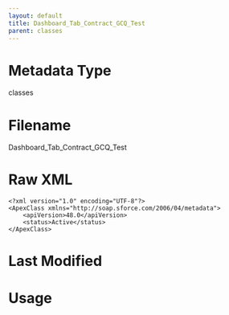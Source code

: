 ```yaml
---
layout: default
title: Dashboard_Tab_Contract_GCQ_Test
parent: classes
---
```

# Metadata Type
classes


# Filename 
Dashboard_Tab_Contract_GCQ_Test


# Raw XML
```
<?xml version="1.0" encoding="UTF-8"?>
<ApexClass xmlns="http://soap.sforce.com/2006/04/metadata">
    <apiVersion>48.0</apiVersion>
    <status>Active</status>
</ApexClass>
```


# Last Modified


# Usage
